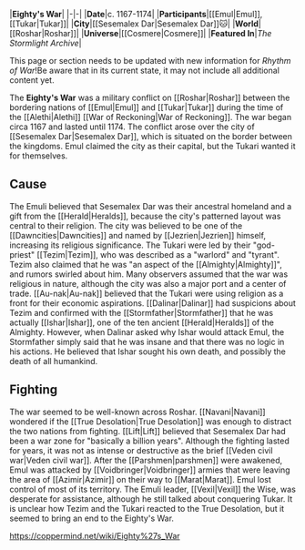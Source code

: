 |**Eighty's War**|
|-|-|
|**Date**|c. 1167-1174|
|**Participants**|[[Emul\|Emul]], [[Tukar\|Tukar]]|
|**City**|[[Sesemalex Dar\|Sesemalex Dar]]🐱︎|
|**World**|[[Roshar\|Roshar]]|
|**Universe**|[[Cosmere\|Cosmere]]|
|**Featured In**|*The Stormlight Archive*|

This page or section needs to be updated with new information for *Rhythm of War*!Be aware that in its current state, it may not include all additional content yet.

The **Eighty's War** was a military conflict on [[Roshar\|Roshar]] between the bordering nations of [[Emul\|Emul]] and [[Tukar\|Tukar]] during the time of the [[Alethi\|Alethi]] [[War of Reckoning\|War of Reckoning]]. The war began circa 1167 and lasted until 1174. The conflict arose over the city of [[Sesemalex Dar\|Sesemalex Dar]], which is situated on the border between the kingdoms. Emul claimed the city as their capital, but the Tukari wanted it for themselves.

## Cause
The Emuli believed that Sesemalex Dar was their ancestral homeland and a gift from the [[Herald\|Heralds]], because the city's patterned layout was central to their religion. The city was believed to be one of the [[Dawncities\|Dawncities]] and named by [[Jezrien\|Jezrien]] himself, increasing its religious significance. The Tukari were led by their "god-priest" [[Tezim\|Tezim]], who was described as a "warlord" and "tyrant". Tezim also claimed that he was "an aspect of the [[Almighty\|Almighty]]", and rumors swirled about him. Many observers assumed that the war was religious in nature, although the city was also a major port and a center of trade. [[Au-nak\|Au-nak]] believed that the Tukari were using religion as a front for their economic aspirations.
[[Dalinar\|Dalinar]] had suspicions about Tezim and confirmed with the [[Stormfather\|Stormfather]] that he was actually [[Ishar\|Ishar]], one of the ten ancient [[Herald\|Heralds]] of the Almighty. However, when Dalinar asked why Ishar would attack Emul, the Stormfather simply said that he was insane and that there was no logic in his actions. He believed that Ishar sought his own death, and possibly the death of all humankind.

## Fighting
The war seemed to be well-known across Roshar. [[Navani\|Navani]] wondered if the [[True Desolation\|True Desolation]] was enough to distract the two nations from fighting. [[Lift\|Lift]] believed that Sesemalex Dar had been a war zone for "basically a billion years". Although the fighting lasted for years, it was not as intense or destructive as the brief [[Veden civil war\|Veden civil war]].
After the [[Parshmen\|parshmen]] were awakened, Emul was attacked by [[Voidbringer\|Voidbringer]] armies that were leaving the area of [[Azimir\|Azimir]] on their way to [[Marat\|Marat]]. Emul lost control of most of its territory. The Emuli leader, [[Vexil\|Vexil]] the Wise, was desperate for assistance, although he still talked about conquering Tukar. It is unclear how Tezim and the Tukari reacted to the True Desolation, but it seemed to bring an end to the Eighty's War.



https://coppermind.net/wiki/Eighty%27s_War